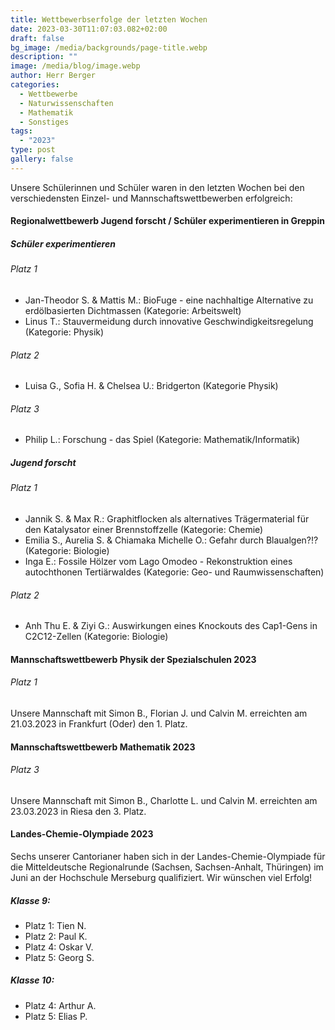 ```yaml
---
title: Wettbewerbserfolge der letzten Wochen
date: 2023-03-30T11:07:03.082+02:00
draft: false
bg_image: /media/backgrounds/page-title.webp
description: ""
image: /media/blog/image.webp
author: Herr Berger
categories:
  - Wettbewerbe
  - Naturwissenschaften
  - Mathematik
  - Sonstiges
tags:
  - "2023"
type: post
gallery: false
---
```

Unsere Schülerinnen und Schüler waren in den letzten Wochen bei den verschiedensten Einzel- und Mannschaftswettbewerben erfolgreich:

#### Regionalwettbewerb Jugend forscht / Schüler experimentieren in Greppin

##### Schüler experimentieren

###### Platz 1

- Jan-Theodor S. & Mattis M.: BioFuge - eine nachhaltige Alternative zu erdölbasierten Dichtmassen (Kategorie: Arbeitswelt)
- Linus T.: Stauvermeidung durch innovative Geschwindigkeitsregelung (Kategorie: Physik)

###### Platz 2

- Luisa G., Sofia H. & Chelsea U.: Bridgerton (Kategorie Physik)

###### Platz 3

- Philip L.: Forschung - das Spiel (Kategorie: Mathematik/Informatik)

##### Jugend forscht

###### Platz 1

- Jannik S. & Max R.: Graphitflocken als alternatives Trägermaterial für den Katalysator einer Brennstoffzelle (Kategorie: Chemie)
- Emilia S., Aurelia S. & Chiamaka Michelle O.: Gefahr durch Blaualgen?!? (Kategorie: Biologie)
- Inga E.: Fossile Hölzer vom Lago Omodeo - Rekonstruktion eines autochthonen Tertiärwaldes (Kategorie: Geo- und Raumwissenschaften)

###### Platz 2

- Anh Thu E. & Ziyi G.: Auswirkungen eines Knockouts des Cap1-Gens in C2C12-Zellen (Kategorie: Biologie)

#### Mannschaftswettbewerb Physik der Spezialschulen 2023

###### Platz 1

Unsere Mannschaft mit Simon B., Florian J. und Calvin M. erreichten am 21.03.2023 in Frankfurt (Oder) den 1. Platz.

#### Mannschaftswettbewerb Mathematik 2023

###### Platz 3

Unsere Mannschaft mit Simon B., Charlotte L. und Calvin M. erreichten am 23.03.2023 in Riesa den 3. Platz.

#### Landes-Chemie-Olympiade 2023

Sechs unserer Cantorianer haben sich in der Landes-Chemie-Olympiade für die Mitteldeutsche Regionalrunde (Sachsen, Sachsen-Anhalt, Thüringen) im Juni an der Hochschule Merseburg qualifiziert. Wir wünschen viel Erfolg!

##### Klasse 9:

- Platz 1: Tien N.
- Platz 2: Paul K.
- Platz 4: Oskar V.
- Platz 5: Georg S.

##### Klasse 10:

- Platz 4: Arthur A.
- Platz 5: Elias P.
